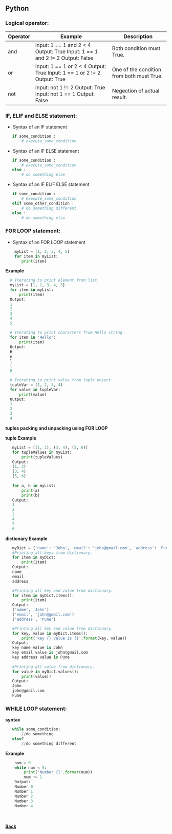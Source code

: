 ## Python

### Logical operator:

| Operator | Example | Description |
| --- | --- | --- |
| and | Input: 1 == 1 and 2 < 4 Output: True Input: 1 == 1 and 2 != 2 Output: False | Both condition must True. |
| or | Input: 1 == 1 or 2 < 4 Output: True Input: 1 == 1 or 2 != 2 Output: True | One of the condition from both must True. |
| not | Input: not 1 != 2 Output: True Input: not 1 == 1 Output: False | Negection of actual result. |

### IF, ELIF and ELSE statement:

 - Syntax of an IF statement
 ```python
	if some_condition :
		# execute_some_condition
 ```
 - Syntax of an IF ELSE statement
 ```python
	if some_condition :
		# execute_some_condition
	else :
		# do something else
 ```
 - Syntax of an IF ELIF ELSE statement
 ```python
	if some_condition :
		# execute_some_condition
	elif some_other_condition :
		# do something different
	else :
		# do something else
 ``` 

### FOR LOOP statement:
 - Syntax of an FOR LOOP statement
 ```python
	 myList = [1, 2, 3, 4, 5]
	 for item in myList:
		print(item)
 ```
 
 **Example**
  ```python
	# Iterating to print element from list.
	myList = [1, 2, 3, 4, 5]
	for item in myList:
		print(item)
	Output:
	1
	2
	3
	4
	5

	# Iterating to print characters from Hello string.
	for item in 'Hello':
		print(item)
	Output:
	H
	e
	l
	l
	0

	# Iterating to print value from tuple object.
	tupleVar = (1, 2, 3, 4)
	for value in tupleVar:
		print(value)
	Output:
	1
	2
	3
	4
 ```
 **tuples packing and unpacking using FOR LOOP**
 
 **tuple Example** 
 ```python
	myList = [(1, 2), (3, 4), (5, 6)]
	for tupleValues in myList:
		print(tupleValues)
	Output:
	(1, 2)
	(3, 4)
	(5, 6)
	
	for a, b in myList:
		print(a)
		print(b)
	Output:
	1
	2
	3
	4
	5
	6
 ```
 **dictionary Example** 
 ```python
	myDict = {'name': 'John', 'email': 'john@gmail.com', 'address': 'Pune' }
	#Printing all keys from dictionary.
	for item in myDict:
		print(item)
	Output:
	name
	email
	address

	#Printing all key and value from dictionary.
	for item in myDict.items():
		print(item)
	Output:
	('name', 'John')
	('email', 'john@gmail.com')
	('address', 'Pune')

	#Printing all key and value from dictionary.
	for key, value in myDict.items():
		print('key {} value is {}'.format(key, value))
	Output:
	key name value is John
	key email value is john@gmail.com
	key address value is Pune
	
	#Printing all value from dictionary.
	for value in myDict.values():
		print(value))
	Output:
	John
	john@gmail.com
	Pune
 ```
 
 ### WHILE LOOP statement:
 
 **syntax**
 ```python
	while some_condition:
		//do something
	else?
		//do something different
 ```
 
**Example**
```python
	num = 0
	while num < 5:
		print('Number {}'.format(num))
		num += 1
	Output:
	Number 0
	Number 1
	Number 2
	Number 3
	Number 4
```

<br/><br/>
[<i class="fa fa-arrow-left"></i> **Back**](../)
